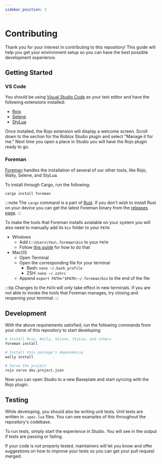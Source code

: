 ```yaml
---
sidebar_position: 3
---
```


# Contributing

Thank you for your interest in contributing to this repository! This guide will help you get your environment setup so you can have the best possible development experience.

## Getting Started

### VS Code

You should be using [Visual Studio Code](https://code.visualstudio.com/) as your text editor and have the following extensions installed:

- [Rojo](https://marketplace.visualstudio.com/items?itemName=evaera.vscode-rojo)
- [Selene](https://marketplace.visualstudio.com/items?itemName=Kampfkarren.selene-vscode)
- [StyLua](https://marketplace.visualstudio.com/items?itemName=JohnnyMorganz.stylua)

Once installed, the Rojo extension will display a welcome screen. Scroll down to the section for the Roblox Studio plugin and select "Manage it for me." Next time you open a place in Studio you will have the Rojo plugin ready to go.

### Foreman

[Foreman](https://github.com/Roblox/foreman/) handles the installation of several of our other tools, like Rojo, Wally, Selene, and StyLua.

To install through Cargo, run the following:

```sh
cargo install foreman
```

:::note
The `cargo` command is a part of [Rust](https://www.rust-lang.org/). If you don't wish to install Rust on your device you can get the latest Foreman binary from the [releases page](https://github.com/Roblox/foreman/releases/latest).
:::

To make the tools that Foreman installs avialable on your system you will also need to manually add its `bin` folder to your `PATH`:
- Windows
    - Add `C:\Users\You\.foreman\bin` to your `PATH`
    - Follow [this guide](https://www.architectryan.com/2018/03/17/add-to-the-path-on-windows-10/) for how to do that
- MacOS
    - Open Terminal
    - Open the corresponding file for your terminal
        - Bash: `nano ~/.bash_profile`
        - ZSH: `nano ~/.zshrc`
    - Append `export PATH="$PATH:~/.foreman/bin` to the end of the file


:::tip
Changes to the `PATH` will only take effect in new terminals. If you are not able to invoke the tools that Foreman manages, try closing and reopening your terminal.
:::

## Development

With the above requirements satisfied, run the following commands from your clone of this repository to start developing:

```sh
# Install Rojo, Wally, Selene, StyLua, and others
foreman install

# Install this package's dependencie
wally install

# Serve the project
rojo serve dev.project.json
```

Now you can open Studio to a new Baseplate and start syncing with the Rojo plugin.

## Testing

While developing, you should also be writing unit tests. Unit tests are written in `.spec.lua` files. You can see examples of this throughout the repository's codebase.

To run tests, simply start the experience in Studio. You will see in the output if tests are passing or failing.

If your code is not properly tested, maintainers will let you know and offer suggestions on how to improve your tests so you can get your pull request merged.
